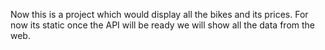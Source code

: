 Now this is a project which would display all the bikes and its prices. For now its static once the API will be ready we will show all the data from the web.
